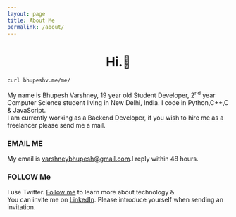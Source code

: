 ```yaml
---
layout: page
title: About Me
permalink: /about/
---
```


<h1 align="center">Hi.👋</h1>

```bash
curl bhupeshv.me/me/
```

My name is Bhupesh Varshney, 19 year old Student Developer, 2<sup>nd</sup> year Computer Science student living in New Delhi, India.
I code in Python,C++,C & JavaScript.<br>
I am currently working as a Backend Developer, if you wish to hire me as a freelancer please send me a mail.

### EMAIL ME
My email is [varshneybhupesh@gmail.com](mailto:varshneybhupesh@gmail.com).I reply within 48 hours.

### FOLLOW Me
I use Twitter. [Follow me](https://twitter.com/codepervert) to learn more about technology &
<br>
You can invite me on [LinkedIn](https://www.linkedin.com/in/bhupesh-v/). Please introduce yourself when sending an invitation.
